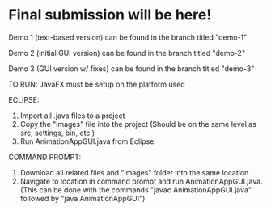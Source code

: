 # Final submission will be here!

Demo 1 (text-based version) can be found in the branch titled "demo-1"

Demo 2 (initial GUI version) can be found in the branch titled "demo-2"

Demo 3 (GUI version w/ fixes) can be found in the branch titled "demo-3"

TO RUN:
JavaFX must be setup on the platform used

ECLIPSE: 
1. Import all .java files to a project
2. Copy the "images" file into the project (Should be on the same level as src, settings, bin, etc.)
3. Run AnimationAppGUI.java from Eclipse.

COMMAND PROMPT:
1. Download all related files and "images" folder into the same location.
2. Navigate to location in command prompt and run AnimationAppGUI.java.
    (This can be done with the commands "javac AnimationAppGUI.java" followed by "java AnimationAppGUI")
